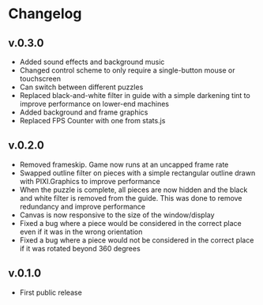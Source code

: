 # Changelog

## v.0.3.0

- Added sound effects and background music
- Changed control scheme to only require a single-button mouse or touchscreen
- Can switch between different puzzles
- Replaced black-and-white filter in guide with a simple darkening tint to improve performance on lower-end machines
- Added background and frame graphics
- Replaced FPS Counter with one from stats.js

## v.0.2.0

- Removed frameskip. Game now runs at an uncapped frame rate
- Swapped outline filter on pieces with a simple rectangular outline drawn with PIXI.Graphics to improve performance
- When the puzzle is complete, all pieces are now hidden and the black and white filter is removed from the guide. This
was done to remove redundancy and improve performance
- Canvas is now responsive to the size of the window/display
- Fixed a bug where a piece would be considered in the correct place even if it was in the wrong orientation
- Fixed a bug where a piece would not be considered in the correct place if it was rotated beyond 360 degrees

## v.0.1.0

- First public release
